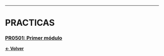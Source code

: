 
---
# PRACTICAS
### [PR0501: Primer módulo](./pr0501/Documentacion.md)

**[← Volver](../index.md)**